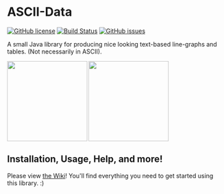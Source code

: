 # ASCII-Data

[![GitHub license](https://img.shields.io/badge/license-Apache%202-blue.svg)](https://raw.githubusercontent.com/mitchtalmadge/asciigraph/master/LICENSE)
[![Build Status](https://travis-ci.org/MitchTalmadge/ASCII-Data.svg?branch=master)](https://travis-ci.org/MitchTalmadge/ASCII-Data)
[![GitHub issues](https://img.shields.io/github/issues/mitchtalmadge/ascii-data.svg)](https://github.com/mitchtalmadge/asciigraph/issues)

A small Java library for producing nice looking text-based line-graphs and tables. (Not necessarily in ASCII).

<img src="http://i.imgur.com/nGK9MRD.png" height="187px" align="left"/>
<img src="http://i.imgur.com/eCtF9yr.png" height="187px"/>

## Installation, Usage, Help, and more!

Please view [the Wiki](https://github.com/MitchTalmadge/ASCII-Data/wiki)! You'll find everything you need to get started using this library. :)
